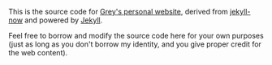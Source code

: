 This is the source code for [Grey's personal website](http://greyxmike.info), derived from [jekyll-now](https://github.com/barryclark/jekyll-now) and powered by [Jekyll](https://jekyllrb.com/).

Feel free to borrow and modify the source code here for your own purposes (just as long as you don't borrow my identity, and you give proper credit for the web content).
